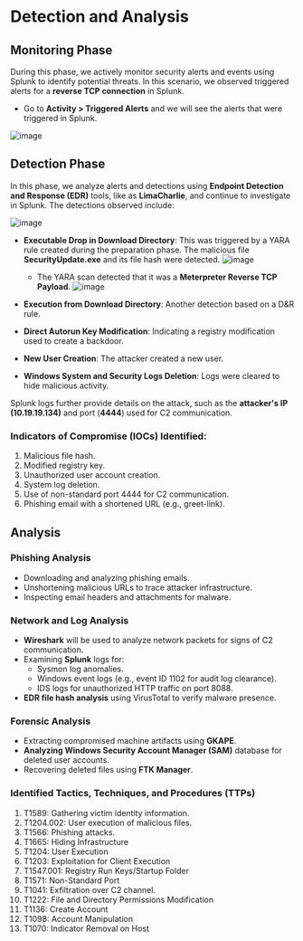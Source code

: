 # Detection and Analysis


## Monitoring Phase

During this phase, we actively monitor security alerts and events using Splunk to identify potential threats. In this scenario, we observed triggered alerts for a **reverse TCP connection** in Splunk.

- Go to **Activity > Triggered Alerts** and we will see the alerts that were triggered in Splunk.

![image](https://github.com/user-attachments/assets/734071cd-58ae-4f34-a1bf-eea2784b1bce)

## Detection Phase

In this phase, we analyze alerts and detections using **Endpoint Detection and Response (EDR)** tools, like as **LimaCharlie**, and continue to investigate in Splunk. The detections observed include:

![image](https://github.com/user-attachments/assets/11edcdac-e209-4410-ae46-528d4f72a980)

- **Executable Drop in Download Directory**: This was triggered by a YARA rule created during the preparation phase. The malicious file **SecurityUpdate.exe** and its file hash were detected.
  ![image](https://github.com/user-attachments/assets/1261b8d1-594b-433c-8512-b57febe4ac19)
  - The YARA scan detected that it was a **Meterpreter Reverse TCP Payload**.
  ![image](https://github.com/user-attachments/assets/95934230-55ef-484c-a815-8c4264bb7764)

- **Execution from Download Directory**: Another detection based on a D&R rule.
- **Direct Autorun Key Modification**: Indicating a registry modification used to create a backdoor.
- **New User Creation**: The attacker created a new user.
- **Windows System and Security Logs Deletion**: Logs were cleared to hide malicious activity.

Splunk logs further provide details on the attack, such as the **attacker's IP (10.19.19.134)** and port (**4444**) used for C2 communication.

### Indicators of Compromise (IOCs) Identified:

1. Malicious file hash.
2. Modified registry key.
3. Unauthorized user account creation.
4. System log deletion.
5. Use of non-standard port 4444 for C2 communication.
6. Phishing email with a shortened URL (e.g., greet-link).

## Analysis

### Phishing Analysis

- Downloading and analyzing phishing emails.
- Unshortening malicious URLs to trace attacker infrastructure.
- Inspecting email headers and attachments for malware.

### Network and Log Analysis

- **Wireshark** will be used to analyze network packets for signs of C2 communication.
- Examining **Splunk** logs for:
  - Sysmon log anomalies.
  - Windows event logs (e.g., event ID 1102 for audit log clearance).
  - IDS logs for unauthorized HTTP traffic on port 8088.
- **EDR file hash analysis** using VirusTotal to verify malware presence.

### Forensic Analysis

- Extracting compromised machine artifacts using **GKAPE**.
- **Analyzing Windows Security Account Manager (SAM)** database for deleted user accounts.
- Recovering deleted files using **FTK Manager**.

### Identified Tactics, Techniques, and Procedures (TTPs)

1. T1589: Gathering victim identity information. 
2. T1204.002: User execution of malicious files.
3. T1566: Phishing attacks.
4. T1665: Hiding Infrastructure
5. T1204: User Execution
6. T1203: Exploitation for Client Execution
7. T1547.001: Registry Run Keys/Startup Folder
8. T1571: Non-Standard Port
9. T1041: Exfiltration over C2 channel.
10. T1222: File and Directory Permissions Modification
11. T1136: Create Account
12. T1098: Account Manipulation
13. T1070: Indicator Removal on Host

